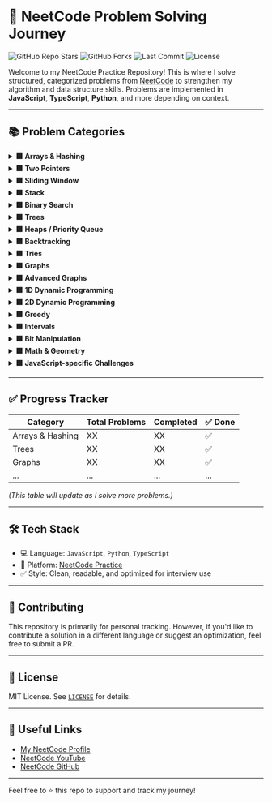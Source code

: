 # 🚀 NeetCode Problem Solving Journey

![GitHub Repo Stars](https://img.shields.io/github/stars/YOUR_USERNAME/YOUR_REPO_NAME?style=social)
![GitHub Forks](https://img.shields.io/github/forks/YOUR_USERNAME/YOUR_REPO_NAME?style=social)
![Last Commit](https://img.shields.io/github/last-commit/YOUR_USERNAME/YOUR_REPO_NAME)
![License](https://img.shields.io/github/license/YOUR_USERNAME/YOUR_REPO_NAME)

Welcome to my NeetCode Practice Repository! This is where I solve structured, categorized problems from [NeetCode](https://neetcode.io/practice) to strengthen my algorithm and data structure skills. Problems are implemented in **JavaScript**, **TypeScript**, **Python**, and more depending on context.

---

## 📚 Problem Categories

<details>
  <summary><strong>🟩 Arrays & Hashing</strong></summary>

- Contains standard and advanced problems on arrays, hashing, and sliding windows.
- Examples: Two Sum, Group Anagrams, Top K Frequent Elements.
</details>

<details>
  <summary><strong>🟩 Two Pointers</strong></summary>

- Techniques involving two pointers for sorted arrays or strings.
- Examples: Valid Palindrome, Container With Most Water.

</details>

<details>
  <summary><strong>🟩 Sliding Window</strong></summary>

- Optimal subarray problems using window shrink/expand.
- Examples: Best Time to Buy and Sell Stock, Longest Substring Without Repeating Characters.

</details>

<details>
  <summary><strong>🟩 Stack</strong></summary>

- Common interview questions that use stacks.
- Examples: Valid Parentheses, Min Stack, Largest Rectangle in Histogram.

</details>

<details>
  <summary><strong>🟩 Binary Search</strong></summary>

- Includes template-based binary search and advanced applications.
- Examples: Binary Search, Search in Rotated Sorted Array.

</details>

<details>
  <summary><strong>🟩 Trees</strong></summary>

- Covers traversals, BSTs, and DFS/BFS strategies.
- Examples: Invert Binary Tree, Maximum Depth of Binary Tree, Binary Tree Level Order Traversal.

</details>

<details>
  <summary><strong>🟩 Heaps / Priority Queue</strong></summary>

- Useful for streaming and greedy tasks.
- Examples: Kth Largest Element in a Stream, Task Scheduler.

</details>

<details>
  <summary><strong>🟩 Backtracking</strong></summary>

- Recursion-heavy problems requiring decision trees.
- Examples: Subsets, Combination Sum, Word Search, N-Queens.

</details>

<details>
  <summary><strong>🟩 Tries</strong></summary>

- For string/prefix-based operations.
- Examples: Implement Trie, Word Search II.

</details>

<details>
  <summary><strong>🟩 Graphs</strong></summary>

- Traversal, shortest paths, topological sort, and union-find.
- Examples: Number of Islands, Clone Graph, Course Schedule.

</details>

<details>
  <summary><strong>🟩 Advanced Graphs</strong></summary>

- Includes Dijkstra’s, Bellman-Ford, Union Find, Kruskal’s, and more.
- Examples: Swim in Rising Water, Cheapest Flights Within K Stops.

</details>

<details>
  <summary><strong>🟩 1D Dynamic Programming</strong></summary>

- Common DP formulations using arrays.
- Examples: Climbing Stairs, House Robber, Longest Increasing Subsequence.

</details>

<details>
  <summary><strong>🟩 2D Dynamic Programming</strong></summary>

- Matrix-based or multi-dimensional state problems.
- Examples: Unique Paths, Edit Distance, Cherry Pickup II.

</details>

<details>
  <summary><strong>🟩 Greedy</strong></summary>

- Choose the locally optimal choice at each step.
- Examples: Jump Game, Gas Station, Partition Labels.

</details>

<details>
  <summary><strong>🟩 Intervals</strong></summary>

- Sorting-based greedy or merging problems.
- Examples: Merge Intervals, Meeting Rooms, Insert Interval.

</details>

<details>
  <summary><strong>🟩 Bit Manipulation</strong></summary>

- XOR tricks, masks, and efficient binary logic.
- Examples: Single Number, Counting Bits, Reverse Bits.

</details>

<details>
  <summary><strong>🟩 Math & Geometry</strong></summary>

- Logic, arithmetic, matrix manipulation, coordinate geometry.
- Examples: Rotate Image, Spiral Matrix, Roman to Integer.

</details>

<details>
  <summary><strong>🟩 JavaScript-specific Challenges</strong></summary>

- For interview prep focused on JavaScript environment.
- Examples: Debounce, Throttle, Memoize, Event Emitter.

</details>

---

## ✅ Progress Tracker

| Category | Total Problems | Completed | ✅ Done |
|----------|----------------|-----------|--------|
| Arrays & Hashing | XX | XX | ✅ |
| Trees | XX | XX | ✅ |
| Graphs | XX | XX | ✅ |
| ... | ... | ... | ... |

_(This table will update as I solve more problems.)_

---

## 🛠️ Tech Stack

- 💻 Language: `JavaScript`, `Python`, `TypeScript`
- 📁 Platform: [NeetCode Practice](https://neetcode.io/practice)
- ✅ Style: Clean, readable, and optimized for interview use

---

## 🌟 Contributing

This repository is primarily for personal tracking. However, if you'd like to contribute a solution in a different language or suggest an optimization, feel free to submit a PR.

---

## 📄 License

MIT License. See [`LICENSE`](./LICENSE) for details.

---

## 🔗 Useful Links

- [My NeetCode Profile](https://neetcode.io/practice)
- [NeetCode YouTube](https://www.youtube.com/c/NeetCode)
- [NeetCode GitHub](https://github.com/neetcode-gh)

---

Feel free to ⭐ this repo to support and track my journey!
